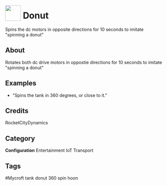 # <img src="https://raw.githack.com/FortAwesome/Font-Awesome/master/svgs/solid/robot.svg" card_color="#22A7F0" width="50" height="50" style="vertical-align:bottom"/> Donut
Spins the dc motors in opposite directions for 10 seconds to imitate "spinning a donut"

## About
Rotates both dc drive motors in oppostie directions for 10 seconds to imitate "spinning a donut"

## Examples
* "Spins the tank in 360 degrees, or close to it."

## Credits
RocketCityDynamics

## Category
**Configuration**
Entertainment
IoT
Transport

## Tags
#Mycroft tank donut 360 spin hoon

